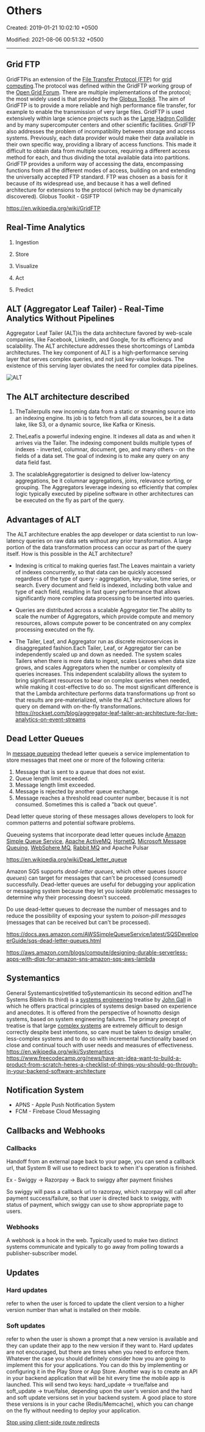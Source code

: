 # Others

Created: 2019-01-21 10:02:10 +0500

Modified: 2021-08-06 00:51:32 +0500

---

## Grid FTP

GridFTPis an extension of the [File Transfer Protocol (FTP)](https://en.wikipedia.org/wiki/File_Transfer_Protocol) for [grid computing](https://en.wikipedia.org/wiki/Grid_computing).The protocol was defined within the GridFTP working group of the [Open Grid Forum](https://en.wikipedia.org/wiki/Open_Grid_Forum). There are multiple implementations of the protocol; the most widely used is that provided by the [Globus Toolkit](https://en.wikipedia.org/wiki/Globus_Toolkit).
The aim of GridFTP is to provide a more reliable and high performance file transfer, for example to enable the transmission of very large files. GridFTP is used extensively within large science projects such as the [Large Hadron Collider](https://en.wikipedia.org/wiki/LHC) and by many supercomputer centers and other scientific facilities.
GridFTP also addresses the problem of incompatibility between storage and access systems. Previously, each data provider would make their data available in their own specific way, providing a library of access functions. This made it difficult to obtain data from multiple sources, requiring a different access method for each, and thus dividing the total available data into partitions. GridFTP provides a uniform way of accessing the data, encompassing functions from all the different modes of access, building on and extending the universally accepted FTP standard. FTP was chosen as a basis for it because of its widespread use, and because it has a well defined architecture for extensions to the protocol (which may be dynamically discovered).
Globus Toolkit - GSIFTP

<https://en.wikipedia.org/wiki/GridFTP>

## Real-Time Analytics

1. Ingestion

2. Store

3. Visualize

4. Act

5. Predict

## ALT (Aggregator Leaf Tailer) - Real-Time Analytics Without Pipelines

Aggregator Leaf Tailer (ALT)is the data architecture favored by web-scale companies, like Facebook, LinkedIn, and Google, for its efficiency and scalability.
The ALT architecture addresses these shortcomings of Lambda architectures. The key component of ALT is a high-performance serving layer that serves complex queries, and not just key-value lookups. The existence of this serving layer obviates the need for complex data pipelines.

![ALT](media/Others-image1.png)

## The ALT architecture described

1. TheTailerpulls new incoming data from a static or streaming source into an indexing engine. Its job is to fetch from all data sources, be it a data lake, like S3, or a dynamic source, like Kafka or Kinesis.

2. TheLeafis a powerful indexing engine. It indexes all data as and when it arrives via the Tailer. The indexing component builds multiple types of indexes - inverted, columnar, document, geo, and many others - on the fields of a data set. The goal of indexing is to make any query on any data field fast.

3. The scalableAggregatortier is designed to deliver low-latency aggregations, be it columnar aggregations, joins, relevance sorting, or grouping. The Aggregators leverage indexing so efficiently that complex logic typically executed by pipeline software in other architectures can be executed on the fly as part of the query.

## Advantages of ALT

The ALT architecture enables the app developer or data scientist to run low-latency queries on raw data sets without any prior transformation. A large portion of the data transformation process can occur as part of the query itself. How is this possible in the ALT architecture?

- Indexing is critical to making queries fast.The Leaves maintain a variety of indexes concurrently, so that data can be quickly accessed regardless of the type of query - aggregation, key-value, time series, or search. Every document and field is indexed, including both value and type of each field, resulting in fast query performance that allows significantly more complex data processing to be inserted into queries.

- Queries are distributed across a scalable Aggregator tier.The ability to scale the number of Aggregators, which provide compute and memory resources, allows compute power to be concentrated on any complex processing executed on the fly.

- The Tailer, Leaf, and Aggregator run as discrete microservices in disaggregated fashion.Each Tailer, Leaf, or Aggregator tier can be independently scaled up and down as needed. The system scales Tailers when there is more data to ingest, scales Leaves when data size grows, and scales Aggregators when the number or complexity of queries increases. This independent scalability allows the system to bring significant resources to bear on complex queries when needed, while making it cost-effective to do so.
The most significant difference is that the Lambda architecture performs data transformations up front so that results are pre-materialized, while the ALT architecture allows for query on demand with on-the-fly transformations.
<https://rockset.com/blog/aggregator-leaf-tailer-an-architecture-for-live-analytics-on-event-streams>

## Dead Letter Queues

In [message queueing](https://en.wikipedia.org/wiki/Message_queue) thedead letter queueis a service implementation to store messages that meet one or more of the following criteria:

1. Message that is sent to a queue that does not exist.
2. Queue length limit exceeded.
3. Message length limit exceeded.
4. Message is rejected by another queue exchange.
5. Message reaches a threshold read counter number, because it is not consumed. Sometimes this is called a "back out queue".

Dead letter queue storing of these messages allows developers to look for common patterns and potential software problems.

Queueing systems that incorporate dead letter queues include [Amazon Simple Queue Service](https://en.wikipedia.org/wiki/Amazon_Simple_Queue_Service), [Apache ActiveMQ](https://en.wikipedia.org/wiki/Apache_ActiveMQ), [HornetQ](https://en.wikipedia.org/wiki/HornetQ), [Microsoft Message Queuing](https://en.wikipedia.org/wiki/Microsoft_Message_Queuing), [WebSphere MQ](https://en.wikipedia.org/wiki/WebSphere_MQ), [Rabbit MQ](https://en.wikipedia.org/wiki/Rabbit_MQ) and Apache Pulsar

<https://en.wikipedia.org/wiki/Dead_letter_queue>

Amazon SQS supports *dead-letter queues*, which other queues (*source queues*) can target for messages that can't be processed (consumed) successfully. Dead-letter queues are useful for debugging your application or messaging system because they let you isolate problematic messages to determine why their processing doesn't succeed.

Do use dead-letter queues to decrease the number of messages and to reduce the possibility of exposing your system to *poison-pill messages* (messages that can be received but can't be processed).

<https://docs.aws.amazon.com/AWSSimpleQueueService/latest/SQSDeveloperGuide/sqs-dead-letter-queues.html>

<https://aws.amazon.com/blogs/compute/designing-durable-serverless-apps-with-dlqs-for-amazon-sns-amazon-sqs-aws-lambda>

## Systemantics

General Systemantics(retitled toSystemanticsin its second edition andThe Systems Biblein its third) is a [systems engineering](https://en.wikipedia.org/wiki/Systems_engineering) treatise by [John Gall](https://en.wikipedia.org/wiki/John_Gall_(author)) in which he offers practical principles of systems design based on experience and anecdotes.
It is offered from the perspective of hownotto design systems, based on system engineering failures. The primary precept of treatise is that large [complex systems](https://en.wikipedia.org/wiki/Complex_system) are extremely difficult to design correctly despite best intentions, so care must be taken to design smaller, less-complex systems and to do so with incremental functionality based on close and continual touch with user needs and measures of effectiveness.
<https://en.wikipedia.org/wiki/Systemantics>
<https://www.freecodecamp.org/news/have-an-idea-want-to-build-a-product-from-scratch-heres-a-checklist-of-things-you-should-go-through-in-your-backend-software-architecture>

## Notification System

- APNS - Apple Push Notification System
- FCM - Firebase Cloud Messaging

## Callbacks and Webhooks

### Callbacks

Handoff from an external page back to your page, you can send a callback url, that System B will use to redirect back to when it's operation is finished.

Ex - Swiggy -> Razorpay -> Back to swiggy after payment finishes

So swiggy will pass a callback url to razorpay, which razorpay will call after payment success/failure, so that user is directed back to swiggy, with status of payment, which swiggy can use to show appropriate page to users.

### Webhooks

A webhook is a hook in the web. Typically used to make two distinct systems communicate and typically to go away from polling towards a publisher-subscriber model.

## Updates

### Hard updates

refer to when the user is forced to update the client version to a higher version number than what is installed on their mobile.

### Soft updates

refer to when the user is shown a prompt that a new version is available and they can update their app to the new version if they want to.
Hard updates are not encouraged, but there are times when you need to enforce them. Whatever the case you should definitely consider how you are going to implement this for your applications.
You can do this by implementing or configuring it in the Play Store or App Store. Another way is to create an API in your backend application that will be hit every time the mobile app is launched. This will send two keys: hard_update -> true/false and soft_update -> true/false, depending upon the user's version and the hard and soft update versions set in your backend system.
A good place to store these versions is in your cache (Redis/Memcache), which you can change on the fly without needing to deploy your application.

[Stop using client-side route redirects](https://kentcdodds.com/blog/stop-using-client-side-route-redirects)
